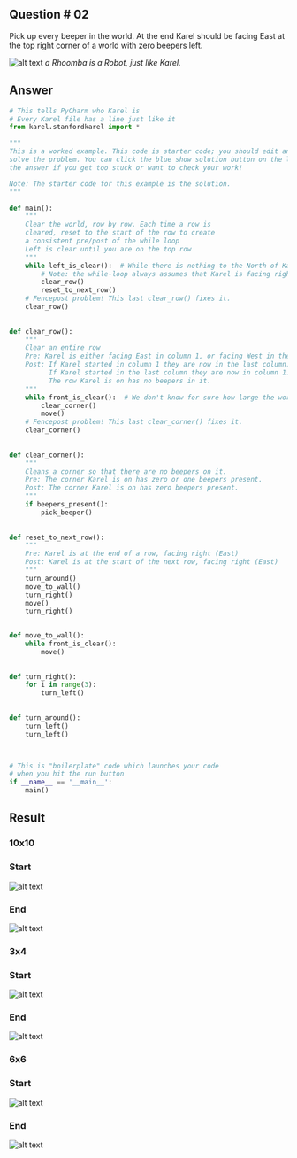 ## Question # 02
Pick up every beeper in the world. At the end Karel should be facing East at the top right corner of a world with zero beepers left.

![alt text](Images/image06.png)
*a Rhoomba is a Robot, just like Karel.*

## Answer
```python
# This tells PyCharm who Karel is
# Every Karel file has a line just like it
from karel.stanfordkarel import *

"""
This is a worked example. This code is starter code; you should edit and run it to 
solve the problem. You can click the blue show solution button on the left to see 
the answer if you get too stuck or want to check your work!

Note: The starter code for this example is the solution.
"""

def main():
    """
    Clear the world, row by row. Each time a row is
    cleared, reset to the start of the row to create
    a consistent pre/post of the while loop
    Left is clear until you are on the top row
    """
    while left_is_clear():  # While there is nothing to the North of Karel, clear a row
        # Note: the while-loop always assumes that Karel is facing right (east)
        clear_row()
        reset_to_next_row()
    # Fencepost problem! This last clear_row() fixes it.
    clear_row()
    
    
def clear_row():
    """
    Clear an entire row
    Pre: Karel is either facing East in column 1, or facing West in the last column
    Post: If Karel started in column 1 they are now in the last column.
          If Karel started in the last column they are now in column 1.
          The row Karel is on has no beepers in it.
    """
    while front_is_clear():  # We don't know for sure how large the world may be, so use a while loop!
        clear_corner()  
        move()
    # Fencepost problem! This last clear_corner() fixes it.
    clear_corner()
    
    
def clear_corner():
    """
    Cleans a corner so that there are no beepers on it.
    Pre: The corner Karel is on has zero or one beepers present.
    Post: The corner Karel is on has zero beepers present.
    """
    if beepers_present():
        pick_beeper()
        
        
def reset_to_next_row():
    """
    Pre: Karel is at the end of a row, facing right (East)
    Post: Karel is at the start of the next row, facing right (East)
    """
    turn_around()
    move_to_wall()
    turn_right()
    move()
    turn_right()
    

def move_to_wall():
    while front_is_clear():
        move()
    
    
def turn_right():
    for i in range(3):
        turn_left()
        
        
def turn_around():
    turn_left()
    turn_left()



# This is "boilerplate" code which launches your code
# when you hit the run button
if __name__ == '__main__':
    main()
```

## Result

### 10x10
### Start 
![alt text](Results/image03.png)

### End
![alt text](Results/image04.png)

### 3x4
### Start 
![alt text](Results/image05.png)

### End
![alt text](Results/image06.png)

### 6x6
### Start 
![alt text](Results/image07.png)

### End
![alt text](Results/image08.png)
